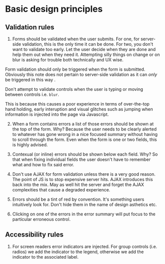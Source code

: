 # Basic design principles

## Validation rules

1. Forms should be validated when the user submits. For one, for server-side validation, this is the only time it can be done. For two, you don't want to validate too early. Let the user decide when they are done and help them out when they need it. Attempting silly things on change or on blur is asking for trouble both technically and UX wise.

Form validation should only be triggered when the form is submitted. Obviously this note does not pertain to server-side validation as it can *only* be triggered in this way	.

Don't attempt to validate controls when the user is typing or moving between controls i.e. `blur`.

This is because this causes a poor experience in terms of over-the-top hand holding, early interuption and visual glitches such as jumping when information is injected into the page via Javascript.

2. When a form contains errors a list of those errors should be shown at the top of the form. Why? Because the user needs to be clearly alerted to whatever has gone wrong in a nice focused summary without having to scroll through the form. Even when the form is one or two fields, this is highly advised.

3. Contexual (or inline) errors should be shown below each field. Why? So that when fixing individual fields the user doesn't have to remember what and how to fix said error.

4. Don't use AJAX for form validation unless there is a very good reason. The point of JS is to stop expensive server hits. AJAX introduces this back into the mix. May as well hit the server and forget the AJAX complexities that cause a degraded experience.

5. Errors should be a tint of red by convention. It's something users intuitively look for. Don't hide them in the name of design asthetics etc.

6. Clicking on one of the errors in the error summary will put focus to the particular erroneous control.

## Accessibility rules

1. For screen readers error indicators are injected. For group controls (i.e. radios) we add the indicator to the legend, otherwise we add the indicator to the associated label.
